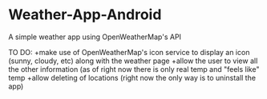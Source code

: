 # Weather-App-Android

A simple weather app using OpenWeatherMap's API

TO DO:
+make use of OpenWeatherMap's icon service to display an icon (sunny, cloudy, etc) along with the weather page
+allow the user to view all the other information (as of right now there is only real temp and "feels like" temp
+allow deleting of locations (right now the only way is to uninstall the app)
